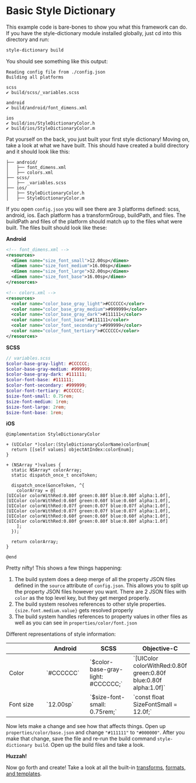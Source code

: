 # Basic Style Dictionary

This example code is bare-bones to show you what this framework can do. If you have the style-dictionary module installed globally, just cd into this directory and run:
```bash
style-dictionary build
```

You should see something like this output:
```
Reading config file from ./config.json
Building all platforms

scss
✔︎ build/scss/_variables.scss

android
✔︎ build/android/font_dimens.xml

ios
✔︎ build/ios/StyleDictionaryColor.h
✔︎ build/ios/StyleDictionaryColor.m
```

Pat yourself on the back, you just built your first style dictionary! Moving on, take a look at what we have built. This should have created a build directory and it should look like this:
```
├── android/
│   ├── font_dimens.xml
│   ├── colors.xml
├── scss/
│   ├── _variables.scss
├── ios/
│   ├── StyleDictionaryColor.h
│   ├── StyleDictionaryColor.m
```

If you open `config.json` you will see there are 3 platforms defined: scss, android, ios. Each platform has a transformGroup, buildPath, and files. The buildPath and files of the platform should match up to the files what were built. The files built should look like these:

**Android**
```xml
<!-- font_dimens.xml -->
<resources>
  <dimen name="size_font_small">12.00sp</dimen>
  <dimen name="size_font_medium">16.00sp</dimen>
  <dimen name="size_font_large">32.00sp</dimen>
  <dimen name="size_font_base">16.00sp</dimen>
</resources>

<!-- colors.xml -->
<resources>
  <color name="color_base_gray_light">#CCCCCC</color>
  <color name="color_base_gray_medium">#999999</color>
  <color name="color_base_gray_dark">#111111</color>
  <color name="color_font_base">#111111</color>
  <color name="color_font_secondary">#999999</color>
  <color name="color_font_tertiary">#CCCCCC</color>
</resources>
```

**SCSS**
```scss
// variables.scss
$color-base-gray-light: #CCCCCC;
$color-base-gray-medium: #999999;
$color-base-gray-dark: #111111;
$color-font-base: #111111;
$color-font-secondary: #999999;
$color-font-tertiary: #CCCCCC;
$size-font-small: 0.75rem;
$size-font-medium: 1rem;
$size-font-large: 2rem;
$size-font-base: 1rem;
```

**iOS**
```objc
@implementation StyleDictionaryColor

+ (UIColor *)color:(StyleDictionaryColorName)colorEnum{
  return [[self values] objectAtIndex:colorEnum];
}

+ (NSArray *)values {
  static NSArray* colorArray;
  static dispatch_once_t onceToken;

  dispatch_once(&onceToken, ^{
    colorArray = @[
[UIColor colorWithRed:0.80f green:0.80f blue:0.80f alpha:1.0f],
[UIColor colorWithRed:0.60f green:0.60f blue:0.60f alpha:1.0f],
[UIColor colorWithRed:0.07f green:0.07f blue:0.07f alpha:1.0f],
[UIColor colorWithRed:0.07f green:0.07f blue:0.07f alpha:1.0f],
[UIColor colorWithRed:0.60f green:0.60f blue:0.60f alpha:1.0f],
[UIColor colorWithRed:0.80f green:0.80f blue:0.80f alpha:1.0f]
    ];
  });

  return colorArray;
}

@end
```

Pretty nifty! This shows a few things happening:
1. The build system does a deep merge of all the property JSON files defined in the `source` attribute of `config.json`. This allows you to split up the property JSON files however you want. There are 2 JSON files with `color` as the top level key, but they get merged properly.
1. The build system resolves references to other style properties. `{size.font.medium.value}` gets resolved properly
1. The build system handles references to property values in other files as well as you can see in `properties/color/font.json`


Different representations of style information:
<table>
  <thead>
    <tr>
      <th width="25%">&nbsp;</th>
      <th width="25%">Android</th>
      <th width="25%">SCSS</th>
      <th width="25%">Objective-C</th>
    </tr>
  </thead>
  <tbody>
    <tr>
      <td>Color</td>
      <td>`<color name="color_base_gray_light">#CCCCCC</color>`</td>
      <td>`$color-base-gray-light: #CCCCCC;`</td>
      <td>`[UIColor colorWithRed:0.80f green:0.80f blue:0.80f alpha:1.0f]`</td>
    </tr>
    <tr>
      <td>Font size</td>
      <td>`<dimen name="size_font_small">12.00sp</dimen>`</td>
      <td>`$size-font-small: 0.75rem;`</td>
      <td>`const float SizeFontSmall = 12.0f;`</td>
    </tr>
  </tbody>
</table>

Now lets make a change and see how that affects things. Open up `properties/color/base.json` and change `"#111111"` to `"#000000"`. After you make that change, save the file and re-run the build command `style-dictionary build`. Open up the build files and take a look.

**Huzzah!**

Now go forth and create! Take a look at all the built-in [transforms](https://amzn.github.io/style-dictionary/transforms#built-in-transforms), [formats, and templates](https://amzn.github.io/style-dictionary/formats_and_templates#built-in-formats).
